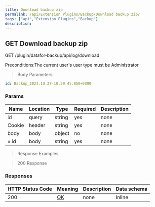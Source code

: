 ```yaml
---
title: Download backup zip
permalink: /api/Extension Plugins/Backup/Download backup zip/
tags: ["api","Extension Plugins","Backup"]
description: 
---
```


## GET Download backup zip

GET /plugin/datafor-backup/api/log/download

Preconditions:The current user's user type must be Administrator

> Body Parameters

```yaml
id: Backup_2023.10.27-10.59.45.850+0800

```

### Params

|Name|Location|Type|Required|Description|
|---|---|---|---|---|
|id|query|string| yes |none|
|Cookie|header|string| yes |none|
|body|body|object| no |none|
|» id|body|string| yes |none|

> Response Examples

> 200 Response

### Responses

|HTTP Status Code |Meaning|Description|Data schema|
|---|---|---|---|
|200|[OK](https://tools.ietf.org/html/rfc7231#section-6.3.1)|none|Inline|